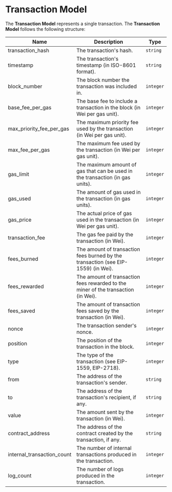 # Transaction Model

The **Transaction Model** represents a single transaction. The **Transaction Model** follows the following structure:

| Name                       | Description                                                                       | Type      |
| -------------------------- | --------------------------------------------------------------------------------- | --------- |
| transaction_hash           | The transaction's hash.                                                           | `string`  |
| timestamp                  | The transaction's timestamp (in ISO-8601 format).                                 | `string`  |
| block_number               | The block number the transaction was included in.                                 | `integer` |
| base_fee_per_gas           | The base fee to include a transaction in the block (in Wei per gas unit).         | `integer` |
| max_priority_fee_per_gas   | The maximum priority fee used by the transaction (in Wei per gas unit).           | `integer` |
| max_fee_per_gas            | The maximum fee used by the transaction (in Wei per gas unit).                    | `integer` |
| gas_limit                  | The maximum amount of gas that can be used in the transaction (in gas units).     | `integer` |
| gas_used                   | The amount of gas used in the transaction (in gas units).                         | `integer` |
| gas_price                  | The actual price of gas used in the transaction (in Wei per gas unit).            | `integer` |
| transaction_fee            | The gas fee paid by the transaction (in Wei).                                     | `integer` |
| fees_burned                | The amount of transaction fees burned by the transaction (see EIP-1559) (in Wei). | `integer` |
| fees_rewarded              | The amount of transaction fees rewarded to the miner of the transaction (in Wei). | `integer` |
| fees_saved                 | The amount of transaction fees saved by the transaction (in Wei).                 | `integer` |
| nonce                      | The transaction sender's nonce.                                                   | `integer` |
| position                   | The position of the transaction in the block.                                     | `integer` |
| type                       | The type of the transaction (see EIP-1559, EIP-2718).                             | `integer` |
| from                       | The address of the transaction's sender.                                          | `string`  |
| to                         | The address of the transaction's recipient, if any.                               | `string`  |
| value                      | The amount sent by the transaction (in Wei).                                      | `integer` |
| contract_address           | The address of the contract created by the transaction, if any.                   | `string`  |
| internal_transaction_count | The number of internal transactions produced in the transaction.                  | `integer` |
| log_count                  | The number of logs produced in the transaction.                                   | `integer` |

